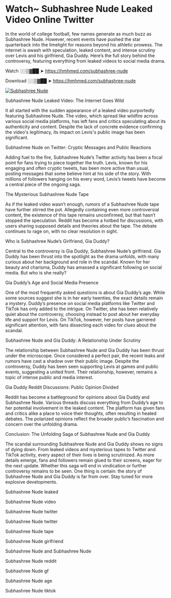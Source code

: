 # Watch~ Subhashree Nude Leaked Video Online Twitter

In the world of college football, few names generate as much buzz as Subhashree Nude. However, recent events have pushed the star quarterback into the limelight for reasons beyond his athletic prowess. The internet is awash with speculation, leaked content, and intense scrutiny over Levis and his girlfriend, Gia Duddy. Here’s the full story behind the controversy, featuring everything from leaked videos to social media drama.

Watch ░░▒▓██ ➤ https://hmhmed.com/subhashree-nude

Download ░░▒▓██ ➤ https://hmhmed.com/subhashree-nude

[![Subhashree Nude](https://i.imgur.com/dJHk4Zq.gif)](https://hmhmed.com/subhashree-nude)

Subhashree Nude Leaked Video: The Internet Goes Wild

It all started with the sudden appearance of a leaked video purportedly featuring Subhashree Nude. The video, which spread like wildfire across various social media platforms, has left fans and critics speculating about its authenticity and content. Despite the lack of concrete evidence confirming the video's legitimacy, its impact on Levis's public image has been significant.

Subhashree Nude on Twitter: Cryptic Messages and Public Reactions

Adding fuel to the fire, Subhashree Nude’s Twitter activity has been a focal point for fans trying to piece together the truth. Levis, known for his engaging and often cryptic tweets, has been more active than usual, posting messages that some believe hint at his side of the story. With millions of followers hanging on his every word, Levis’s tweets have become a central piece of the ongoing saga.

The Mysterious Subhashree Nude Tape

As if the leaked video wasn’t enough, rumors of a Subhashree Nude tape have further stirred the pot. Allegedly containing even more controversial content, the existence of this tape remains unconfirmed, but that hasn’t stopped the speculation. Reddit has become a hotbed for discussions, with users sharing supposed details and theories about the tape. The debate continues to rage on, with no clear resolution in sight.

Who is Subhashree Nude’s Girlfriend, Gia Duddy?

Central to the controversy is Gia Duddy, Subhashree Nude’s girlfriend. Gia Duddy has been thrust into the spotlight as the drama unfolds, with many curious about her background and role in the scandal. Known for her beauty and charisma, Duddy has amassed a significant following on social media. But who is she really?

Gia Duddy’s Age and Social Media Presence

One of the most frequently asked questions is about Gia Duddy’s age. While some sources suggest she is in her early twenties, the exact details remain a mystery. Duddy’s presence on social media platforms like Twitter and TikTok has only added to the intrigue. On Twitter, she has been relatively quiet about the controversy, choosing instead to post about her everyday life and support for Levis. On TikTok, however, her posts have garnered significant attention, with fans dissecting each video for clues about the scandal.

Subhashree Nude and Gia Duddy: A Relationship Under Scrutiny

The relationship between Subhashree Nude and Gia Duddy has been thrust under the microscope. Once considered a perfect pair, the recent leaks and rumors have cast a shadow over their public image. Despite the controversy, Duddy has been seen supporting Levis at games and public events, suggesting a united front. Their relationship, however, remains a topic of intense public and media interest.

Gia Duddy Reddit Discussions: Public Opinion Divided

Reddit has become a battleground for opinions about Gia Duddy and Subhashree Nude. Various threads discuss everything from Duddy’s age to her potential involvement in the leaked content. The platform has given fans and critics alike a place to voice their thoughts, often resulting in heated debates. The polarized opinions reflect the broader public’s fascination and concern over the unfolding drama.

Conclusion: The Unfolding Saga of Subhashree Nude and Gia Duddy

The scandal surrounding Subhashree Nude and Gia Duddy shows no signs of dying down. From leaked videos and mysterious tapes to Twitter and TikTok activity, every aspect of their lives is being scrutinized. As more details emerge, fans and followers remain glued to their screens, eager for the next update. Whether this saga will end in vindication or further controversy remains to be seen. One thing is certain: the story of Subhashree Nude and Gia Duddy is far from over. Stay tuned for more explosive developments.

Subhashree Nude leaked

Subhashree Nude video

Subhashree Nude twitter

Subhashree Nude twitter

Subhashree Nude tape

Subhashree Nude girlfriend

Subhashree Nude and Subhashree Nude

Subhashree Nude reddit

Subhashree Nude gf

Subhashree Nude age

Subhashree Nude tiktok